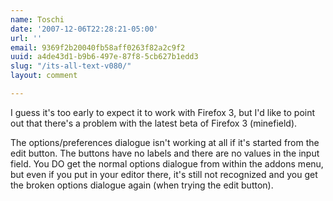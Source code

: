 ```yaml
---
name: Toschi
date: '2007-12-06T22:28:21-05:00'
url: ''
email: 9369f2b20040fb58aff0263f82a2c9f2
uuid: a4de43d1-b9b6-497e-87f8-5cb627b1edd3
slug: "/its-all-text-v080/"
layout: comment

---
```


I guess it's too early to expect it to work with Firefox 3, but I'd like to point out that there's a problem with the latest beta of Firefox 3 (minefield).

The options/preferences dialogue isn't working at all if it's started from the edit button. The buttons have no labels and there are no values in the input field. You DO get the normal options dialogue from within the addons menu, but even if you put in your editor there, it's still not recognized and you get the broken options dialogue again (when trying the edit button).
